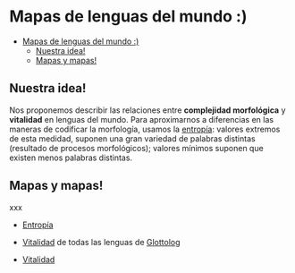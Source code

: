 # Mapas de lenguas del mundo :)

- [Mapas de lenguas del mundo :)](#mapas-de-lenguas-del-mundo---)
  * [Nuestra idea!](#nuestra-idea-)
  * [Mapas y mapas!](#mapas-y-mapas-)

## Nuestra idea!
Nos proponemos describir las relaciones entre **complejidad morfológica** y **vitalidad** en lenguas del mundo. Para aproximarnos a diferencias en las maneras de codificar la morfología, usamos la [entropía](http://www.christianbentz.de/Papers/Bentz%20et%20al.%20(2017)%20The%20entropy%20of%20words.pdf): valores extremos de esta medidad, suponen una gran variedad de palabras distintas (resultado de procesos morfológicos); valores mínimos suponen que existen menos palabras distintas. 

## Mapas y mapas!
xxx

* [Entropía](./map_entropy.html)

* [Vitalidad](./map_glottolog.html) de todas las lenguas de [Glottolog](https://glottolog.org/)

* [Vitalidad](./map_entropy_glottolog.html)

